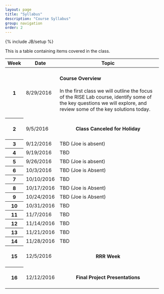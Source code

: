```yaml
---
layout: page
title: "Syllabus"
description: "Course Syllabus"
group: navigation
order: 2
---
```

{% include JB/setup %}

This is a table containing items covered in the class.



<table class="table table-striped">
   <colgroup> 
      <col class="col-md-1">
      <col class="col-md-2">
      <col class="col-md-9">
   </colgroup>
<thead>
   <tr>
      <th> Week </th>
      <th> Date </th>
      <th> Topic </th>
   </tr>
</thead>
<tbody>
   <tr id="8/29/2016">
      <th> 1 </th>
      <td>  8/29/2016 </td>
      <td> 
         <h4> Course Overview </h4>
         <p> In the first class we will outline the focus of the RISE Lab course, identify some of the key questions we will explore, and review some of the key solutions today. </p>
      </td>
   </tr>
   <tr id="9/5/2016">
      <th> 2 </th>
      <td>  9/5/2016 </td>
      <td> 
         <center><h4> Class Canceled for Holiday </h4></center>
      </td>
   </tr>
   <tr id="9/12/2016">
      <th> 3 </th>
      <td>  9/12/2016 </td>
      <td> 
      TBD (Joe is absent)
      </td>
   </tr>
   <tr id="9/19/2016">
      <th> 4 </th>
      <td> 9/19/2016 </td>
      <td> 
      TBD
      </td>
   </tr>
   <tr id="9/26/2016">
      <th> 5 </th>
      <td> 9/26/2016 </td>
      <td> 
      TBD (Joe is absent)
      </td>
   </tr>
   <tr id="10/3/2016">
      <th> 6 </th>
      <td> 10/3/2016 </td>
      <td> 
      TBD (Joe is Absent)
      </td>
   </tr>
   <tr id="10/10/2016">
      <th> 7 </th>
      <td> 10/10/2016 </td>
      <td> 
      TBD 
      </td>
   </tr>
   <tr id="10/17/2016">
      <th> 8 </th>
      <td> 10/17/2016 </td>
      <td> 
      TBD (Joe is Absent)
      </td>
   </tr>
   <tr id="10/24/2016">
      <th> 9 </th>
      <td> 10/24/2016 </td>
      <td> 
      TBD (Joe is Absent)
      </td>
   </tr>
   <tr id="10/31/2016">
      <th> 10 </th>
      <td> 10/31/2016 </td>
      <td> 
      TBD 
      </td>
   </tr>
   <tr id="11/7/2016">
      <th> 11 </th>
      <td> 11/7/2016 </td>
      <td> 
      TBD 
      </td>
   </tr>
   <tr id="11/14/2016">
      <th> 12 </th>
      <td> 11/14/2016 </td>
      <td> 
      TBD 
      </td>
   </tr>
   <tr id="11/21/2016">
      <th> 13 </th>
      <td> 11/21/2016 </td>
      <td> 
      TBD 
      </td>
   </tr>
   <tr id="11/28/2016">
      <th> 14 </th>
      <td> 11/28/2016 </td>
      <td> 
      TBD 
      </td>
   </tr>
   <tr id="12/5/2016">
      <th> 15 </th>
      <td> 12/5/2016 </td>
      <td> 
         <center><h4> RRR Week </h4></center>
      </td>
   </tr>
   <tr id="12/5/2016">
      <th> 16 </th>
      <td>  12/12/2016 </td>
      <td> 
         <center><h4> Final Project Presentations </h4></center>
      </td>
   </tr>
</tbody>
</table>


<!-- 

A little script to highlight the week that is next 

-->
<script type="text/javascript">
var current_date = new Date();
var rows = document.getElementsByTagName("tr");
var finished =  false;
var i = 1;
while (!finished) {
   var r = rows[i];
   var d = new Date(r.id);
   if (current_date < d) {
      finished = true;
      var children = r.childNodes
      children[1].style.background = "red"
   } else {
      i++;
   }
}
</script>

